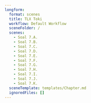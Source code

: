 ```yaml
---
longform:
  format: scenes
  title: TLX Toki
  workflow: Default Workflow
  sceneFolder: /
  scenes:
    - Soal 7.A.
    - Soal 7.B.
    - Soal 7.C.
    - Soal 7.D.
    - Soal 7.E.
    - Soal 7.F.
    - Soal 7.G.
    - Soal 7.H.
    - Soal 7.I.
    - Soal 7.J.
    - Soal 7.K.
  sceneTemplate: templates/Chapter.md
  ignoredFiles: []
---
```

